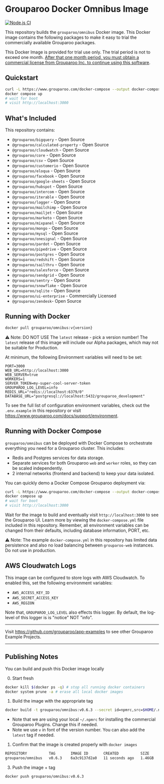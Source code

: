 # Grouparoo Docker Omnibus Image

[![Node.js CI](https://github.com/grouparoo/omnibus/actions/workflows/test.yml/badge.svg)](https://github.com/grouparoo/omnibus/actions/workflows/test.yml)

This repository builds the `grouparoo/omnibus` Docker image. This Docker image contains the following packages to make it easy to trial the commercially available Grouparoo packages.

This Docker Image is provided for trial use only. The trial period is not to exceed one month. [After that one month period, you must obtain a commercial license from Grouparoo Inc. to continue using this software](https://www.grouparoo.com/meet).

## Quickstart

```bash
curl -L https://www.grouparoo.com/docker-compose --output docker-compose.yml
docker compose up
# wait for boot
# visit http://localhost:3000
```

## What's Included

This repository contains:

- `@grouparoo/bigquery` - Open Source
- `@grouparoo/calculated-property` - Open Source
- `@grouparoo/cloudwatch` - Open Source
- `@grouparoo/core` - Open Source
- `@grouparoo/csv` - Open Source
- `@grouparoo/customerio` - Open Source
- `@grouparoo/eloqua` - Open Source
- `@grouparoo/facebook` - Open Source
- `@grouparoo/google-sheets` - Open Source
- `@grouparoo/hubspot` - Open Source
- `@grouparoo/intercom` - Open Source
- `@grouparoo/iterable` - Open Source
- `@grouparoo/logger` - Open Source
- `@grouparoo/mailchimp` - Open Source
- `@grouparoo/mailjet` - Open Source
- `@grouparoo/marketo` - Open Source
- `@grouparoo/mixpanel` - Open Source
- `@grouparoo/mongo` - Open Source
- `@grouparoo/mysql` - Open Source
- `@grouparoo/onesignal` - Open Source
- `@grouparoo/pardot` - Open Source
- `@grouparoo/pipedrive` - Open Source
- `@grouparoo/postgres` - Open Source
- `@grouparoo/redshift` - Open Source
- `@grouparoo/sailthru` - Open Source
- `@grouparoo/salesforce` - Open Source
- `@grouparoo/sendgrid` - Open Source
- `@grouparoo/sentry` - Open Source
- `@grouparoo/snowflake` - Open Source
- `@grouparoo/sqlite` - Open Source
- `@grouparoo/ui-enterprise` - Commercially Licensed
- `@grouparoo/zendesk`- Open Source

## Running with Docker

```bash
docker pull grouparoo/omnibus:v{version}
```

⚠️ Note: DO NOT USE The `latest` release - pick a version number! The `latest` release of this image will include our Alpha packages, which may not be suitable for Production.

At minimum, the following Environment variables will need to be set:

```
PORT=3000
WEB_URL=http://localhost:3000
WEB_SERVER=true
WORKERS=1
SERVER_TOKEN=my-super-cool-server-token
GROUPAROO_LOG_LEVEL=info
REDIS_URL="redis://localhost:6379/0"
DATABASE_URL="postgresql://localhost:5432/grouparoo_development"
```

To see the full list of configuration environment variables, check out the `.env.example` in this repository or visit https://www.grouparoo.com/docs/support/environment.

## Running with Docker Compose

`grouparoo/omnibus` can be deployed with Docker Compose to orchestrate everything you need for a Grouparoo cluster. This includes:

- Redis and Postgres services for data storage.
- Separate services for both Grouparoo `web` and `worker` roles, so they can be scaled independently.
- 2 internal networks (frontend and backend) to keep your data isolated.

You can quickly demo a Docker Compose Grouparoo deployment via:

```bash
curl -L https://www.grouparoo.com/docker-compose --output docker-compose.yml
docker compose up
# wait for boot
# visit http://localhost:3000
```

Wait for the image to build and eventually visit `http://localhost:3000` to see the Grouparoo UI. Learn more by viewing the `docker-compose.yml` file included in this repository. Remember, all environment variables can be changed from their defaults, including database information, PORT, etc.

⚠️ Note: The example `docker-compose.yml` in this repository has limited data persistence and also no load balancing between `grouparoo-web` instances. Do not use in production.

## AWS Cloudwatch Logs

This image can be configured to store logs with AWS Cloudwatch. To enabled this, set the following environment variables:

- `AWS_ACCESS_KEY_ID`
- `AWS_SECRET_ACCESS_KEY`
- `AWS_REGION`

Note that, `GROUPAROO_LOG_LEVEL` also effects this logger. By default, the log-level of this logger is is "notice" NOT "info".

---

Visit https://github.com/grouparoo/app-examples to see other Grouparoo Example Projects.

---

## Publishing Notes

You can build and push this Docker image locally

0. Start fresh

```bash
docker kill $(docker ps -q) # stop all running docker containers
docker system prune -a # erase all local docker images
```

1. Build the image with the appropriate tag

```bash
docker build -t grouparoo/omnibus:v0.6.3 --secret id=npmrc,src=$HOME/.npmrc .
```

- Note that we are using your local `~/.npmrc` for installing the commercial Grouparoo Plugins. Change this if needed.
- Note we use `v` in font of the version number. You can also add the `latest` tag if needed.

1. Confirm that the image is created properly with `docker images`

```bash
REPOSITORY          TAG       IMAGE ID       CREATED          SIZE
grouparoo/omnibus   v0.6.3    6a3c9137d2a0   11 seconds ago   1.46GB
```

3. Push the image + tag

```bash
docker push grouparoo/omnibus:v0.6.3
```
